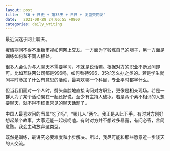 ```yaml
---
layout: post
title:  "S6 + 日更 + 第35天 + 日日 + 复盘交网友"
date:   2021-08-28 24:06:55 +0800
categories: daily_writing
---
```


最近沉迷于网上聊天。

疫情期间不得不重新审视如何网上交友。一方面为了锻炼自己的胆子，另一方面是训练如何和不同人相处。

很多人会认为与人聊天不需要学习，不就是说话嘛。根据对方的职业不断发问即可。比如互联网公司都是996吗，如何看待996，35岁怎么办之类的。若是学生就问平时参加了什么有意思的活动，最喜欢哪一个科目，专业平时都学什么。

但当我们面对一个人时，劈头盖脸地直接询问对方职业，更像是相亲现场。若是一群人为了某个活动聚在一起还好说，至少有主持人破冰。若是两个素不相识的人想要聊天，就不得不积累常见的聊天话题了。

中国人最喜欢问的当属“吃了吗”，“哪儿人”两个。我正是从此下手。有时对方刚好想起某个故事，大家还能一起唠唠嗑。有时对方并不想过多暴露，有问必答，言简意赅。我会主动放弃这类型。

既然是训练，最讲究必要难度和小步解决。所以，我尽可能和那些愿意近一步谈天的人交流。
